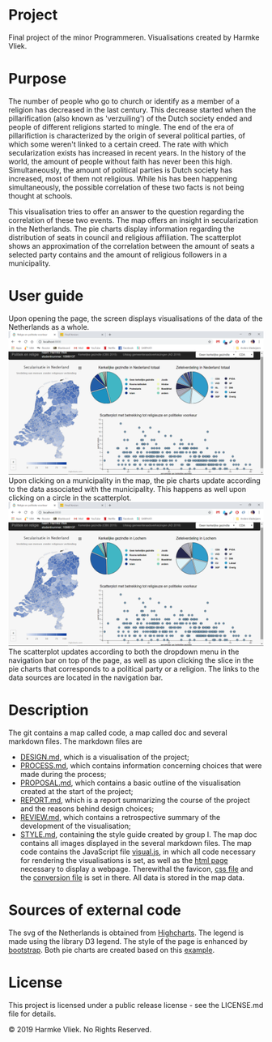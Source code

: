 # Project
Final project of the minor Programmeren. Visualisations created by Harmke Vliek.

# Purpose
The number of people who go to church or identify as a member of a religion has decreased in the last century. This decrease started when the pillarification (also known as 'verzuiling') of the Dutch society ended and people of different religions started to mingle. The end of the era of pillarifiction is characterized by the origin of several political parties, of which some weren't linked to a certain creed. The rate with which secularization exists has increased in recent years. In the history of the world, the amount of people without faith has never been this high. Simultaneously, the amount of political parties is Dutch society has increased, most of them not religious. While his has been happening simultaneously, the possible correlation of these two facts is not being thought at schools.

This visualisation tries to offer an answer to the question regarding the correlation of these two events. The map offers an insight in secularization in the Netherlands. The pie charts display information regarding the distribution of seats in council and religious affiliation. The scatterplot shows an approximation of the correlation between the amount of seats a selected party contains and the amount of religious followers in a municipality.

# User guide
Upon opening the page, the screen displays visualisations of the data of the Netherlands as a whole.
![First entry](doc/screenNLtotaal.png) Upon clicking on a municipality in the map, the pie charts update according to the data associated with the municipality. This happens as well upon clicking on a circle in the scatterplot.
![update](doc/screenLochem.png)
The scatterplot updates according to both the dropdown menu in the navigation bar on top of the page, as well as upon clicking the slice in the pie charts that corresponds to a political party or a religion.
The links to the data sources are located in the navigation bar.

# Description
The git contains a map called code, a map called doc and several markdown files. The markdown files are
* [DESIGN.md](DESIGN.md), which is a visualisation of the project;
* [PROCESS.md](PROCESS.md), which contains information concerning choices that were made during the process;
* [PROPOSAL.md](PROPOSAL.md), which contains a basic outline of the visualisation created at the start of the project;
* [REPORT.md](REPORT.md), which is a report summarizing the course of the project and the reasons behind design choices;
* [REVIEW.md](REVIEW.md), which contains a retrospective summary of the development of the visualisation;
* [STYLE.md](STYLE.md), containing the style guide created by group I.
The map doc contains all images displayed in the several markdown files. The map code contains the JavaScript file [visual.js](code/visual.js), in which all code necessary for rendering the visualisations is set, as well as the [html page](code/index.html) necessary to display a webpage. Therewithal the favicon, [css file](code/style.css) and the [conversion file](code/CONVERT2JSON.py) is set in there. All data is stored in the map data.

# Sources of external code
The svg of the Netherlands is obtained from [Highcharts](http://code.highcharts.com/mapdata/countries/no/no-all-all.js). The legend is made using the library D3 legend. The style of the page is enhanced by [bootstrap](https://maxcdn.bootstrapcdn.com/bootstrap/3.3.7/css/bootstrap.min.css). Both pie charts are created based on this [example](https://codepen.io/alexmorgan/pen/XXzpZP).

# License
This project is licensed under a public release license - see the LICENSE.md file for details.

© 2019 Harmke Vliek. No Rights Reserved.
